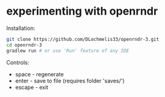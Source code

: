 # experimenting with openrndr

Installation:
```bash
git clone https://github.com/DLochmelis33/openrndr-3.git
cd openrndr-3
gradlew run # or use 'Run' feature of any IDE
```

Controls:
* space - regenerate
* enter - save to file (requires folder 'saves/')
* escape - exit

